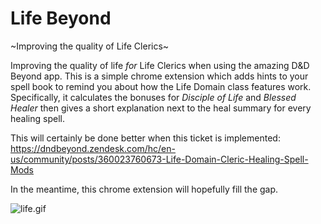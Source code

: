 # Life Beyond

~Improving the quality of Life Clerics~

Improving the quality of life _for_ Life Clerics when using the amazing D&D Beyond app. This is a simple
chrome extension which adds hints to your spell book to remind you about how the Life Domain class features
work. Specifically, it calculates the bonuses for _Disciple of Life_ and _Blessed Healer_ then gives a short
explanation next to the heal summary for every healing spell.

This will certainly be done better when this ticket is implemented:
https://dndbeyond.zendesk.com/hc/en-us/community/posts/360023760673-Life-Domain-Cleric-Healing-Spell-Mods

In the meantime, this chrome extension will hopefully fill the gap.

![life.gif](./life.gif)
